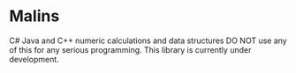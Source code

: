 # Malins
C# Java and C++ numeric calculations and data structures
DO NOT use any of this for any serious programming. This library is currently under development.
